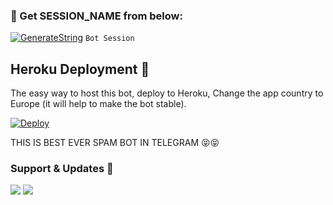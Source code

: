 ### 🧪 Get SESSION_NAME from below:

[![GenerateString](https://img.shields.io/badge/repl.it-generateString-yellowgreen)](https://replit.com/@nat-king-15/Natking-spam#main.py) ``Bot Session``



## Heroku Deployment 💜
The easy way to host this bot, deploy to Heroku, Change the app country to Europe (it will help to make the bot stable).

[![Deploy](https://www.herokucdn.com/deploy/button.svg)](https://heroku.com/deploy?template=https://github.com/nat-king-15/Nat_king_spam)

THIS IS BEST EVER SPAM BOT IN TELEGRAM 😝😝

### Support & Updates 🎑
<a href="https://t.me/Natking_channel"><img src="https://img.shields.io/badge/Join-Group%20Support-blue.svg?style=for-the-badge&logo=Telegram"></a> <a href="https://t.me/Natking_support"><img src="https://img.shields.io/badge/Join-Updates%20Channel-blue.svg?style=for-the-badge&logo=Telegram"></a>



